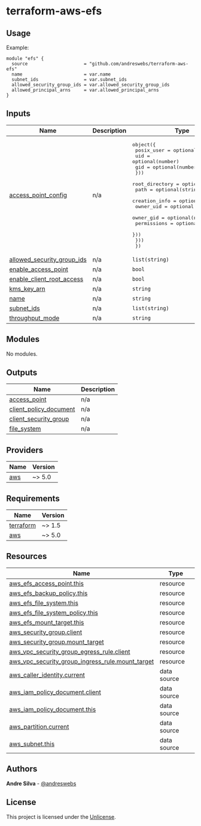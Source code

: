 # terraform-aws-efs

[//]: # (BEGIN_TF_DOCS)


## Usage

Example:

```hcl
module "efs" {
  source                     = "github.com/andreswebs/terraform-aws-efs"
  name                       = var.name
  subnet_ids                 = var.subnet_ids
  allowed_security_group_ids = var.allowed_security_group_ids
  allowed_principal_arns     = var.allowed_principal_arns
}
```



## Inputs

| Name | Description | Type | Default | Required |
|------|-------------|------|---------|:--------:|
| <a name="input_access_point_config"></a> [access\_point\_config](#input\_access\_point\_config) | n/a | <pre>object({<br/>    posix_user = optional(object({<br/>      uid = optional(number)<br/>      gid = optional(number)<br/>    }))<br/>    root_directory = optional(object({<br/>      path = optional(string)<br/>      creation_info = optional(object({<br/>        owner_uid   = optional(number)<br/>        owner_gid   = optional(number)<br/>        permissions = optional(number)<br/>      }))<br/>    }))<br/>  })</pre> | `null` | no |
| <a name="input_allowed_security_group_ids"></a> [allowed\_security\_group\_ids](#input\_allowed\_security\_group\_ids) | n/a | `list(string)` | `[]` | no |
| <a name="input_enable_access_point"></a> [enable\_access\_point](#input\_enable\_access\_point) | n/a | `bool` | `false` | no |
| <a name="input_enable_client_root_access"></a> [enable\_client\_root\_access](#input\_enable\_client\_root\_access) | n/a | `bool` | `false` | no |
| <a name="input_kms_key_arn"></a> [kms\_key\_arn](#input\_kms\_key\_arn) | n/a | `string` | `null` | no |
| <a name="input_name"></a> [name](#input\_name) | n/a | `string` | n/a | yes |
| <a name="input_subnet_ids"></a> [subnet\_ids](#input\_subnet\_ids) | n/a | `list(string)` | n/a | yes |
| <a name="input_throughput_mode"></a> [throughput\_mode](#input\_throughput\_mode) | n/a | `string` | `"elastic"` | no |

## Modules

No modules.

## Outputs

| Name | Description |
|------|-------------|
| <a name="output_access_point"></a> [access\_point](#output\_access\_point) | n/a |
| <a name="output_client_policy_document"></a> [client\_policy\_document](#output\_client\_policy\_document) | n/a |
| <a name="output_client_security_group"></a> [client\_security\_group](#output\_client\_security\_group) | n/a |
| <a name="output_file_system"></a> [file\_system](#output\_file\_system) | n/a |

## Providers

| Name | Version |
|------|---------|
| <a name="provider_aws"></a> [aws](#provider\_aws) | ~> 5.0 |

## Requirements

| Name | Version |
|------|---------|
| <a name="requirement_terraform"></a> [terraform](#requirement\_terraform) | ~> 1.5 |
| <a name="requirement_aws"></a> [aws](#requirement\_aws) | ~> 5.0 |

## Resources

| Name | Type |
|------|------|
| [aws_efs_access_point.this](https://registry.terraform.io/providers/hashicorp/aws/latest/docs/resources/efs_access_point) | resource |
| [aws_efs_backup_policy.this](https://registry.terraform.io/providers/hashicorp/aws/latest/docs/resources/efs_backup_policy) | resource |
| [aws_efs_file_system.this](https://registry.terraform.io/providers/hashicorp/aws/latest/docs/resources/efs_file_system) | resource |
| [aws_efs_file_system_policy.this](https://registry.terraform.io/providers/hashicorp/aws/latest/docs/resources/efs_file_system_policy) | resource |
| [aws_efs_mount_target.this](https://registry.terraform.io/providers/hashicorp/aws/latest/docs/resources/efs_mount_target) | resource |
| [aws_security_group.client](https://registry.terraform.io/providers/hashicorp/aws/latest/docs/resources/security_group) | resource |
| [aws_security_group.mount_target](https://registry.terraform.io/providers/hashicorp/aws/latest/docs/resources/security_group) | resource |
| [aws_vpc_security_group_egress_rule.client](https://registry.terraform.io/providers/hashicorp/aws/latest/docs/resources/vpc_security_group_egress_rule) | resource |
| [aws_vpc_security_group_ingress_rule.mount_target](https://registry.terraform.io/providers/hashicorp/aws/latest/docs/resources/vpc_security_group_ingress_rule) | resource |
| [aws_caller_identity.current](https://registry.terraform.io/providers/hashicorp/aws/latest/docs/data-sources/caller_identity) | data source |
| [aws_iam_policy_document.client](https://registry.terraform.io/providers/hashicorp/aws/latest/docs/data-sources/iam_policy_document) | data source |
| [aws_iam_policy_document.this](https://registry.terraform.io/providers/hashicorp/aws/latest/docs/data-sources/iam_policy_document) | data source |
| [aws_partition.current](https://registry.terraform.io/providers/hashicorp/aws/latest/docs/data-sources/partition) | data source |
| [aws_subnet.this](https://registry.terraform.io/providers/hashicorp/aws/latest/docs/data-sources/subnet) | data source |

[//]: # (END_TF_DOCS)

## Authors

**Andre Silva** - [@andreswebs](https://github.com/andreswebs)

## License

This project is licensed under the [Unlicense](UNLICENSE.md).
